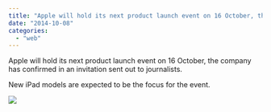 ```yaml
---
title: "Apple will hold its next product launch event on 16 October, the company has con..."
date: "2014-10-08"
categories: 
  - "web"
---
```


Apple will hold its next product launch event on 16 October, the company has confirmed in an invitation sent out to journalists.  
  
New iPad models are expected to be the focus for the event.  
  
[![](https://fbcdn-sphotos-e-a.akamaihd.net/hphotos-ak-xfp1/v/t1.0-9/s130x130/10250094_850075485016230_442604426174680029_n.jpg?oh=9224c301e72de50efb6ae7d7338fb2cc&oe=54F0D757&__gda__=1424592933_b692f4373105c91ab21425ed467467b9)](http://www.facebook.com/iCosmoGeek/photos/a.144053918951727.22409.132336730123446/850075485016230/?type=1&relevant_count=1)
